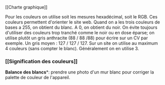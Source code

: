 [[Charte graphique]]

Pour les couleurs on utilise soit les mesures hexadécimal, soit le RGB. Ces couleurs permettent d'orienter le site web. 
Quand on a les trois couleurs de bases a 255, on obtient du blanc. A 0, on obtient du noir. On évite toujours d'utiliser des couleurs trop tranché comme le noir ou en dose éparse; on utilise plutôt un gris anthracite (88 / 88 /88) pour écrire sur un CV par exemple.
Un gris moyen : 127 / 127 / 127.
Sur un site on utilise au maximum 4 couleurs (sans compter le blanc). Généralement on en utilise 3.

### [[Signification des couleurs]]

**Balance des blancs***: prendre une photo d'un mur blanc pour corriger la palette de couleur de l'appareil.